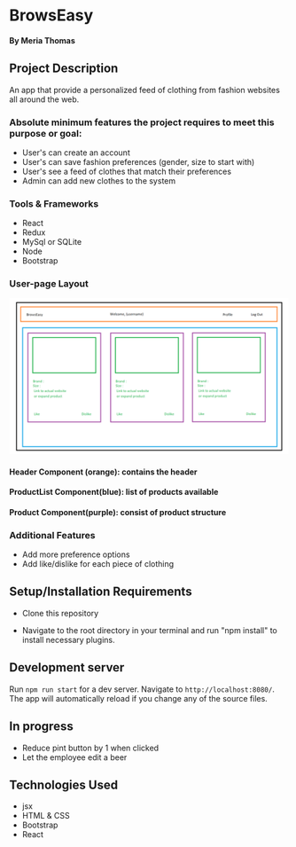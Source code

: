 # BrowsEasy

#### By Meria Thomas

## Project Description
An app that provide a personalized feed of clothing  from fashion websites all around the web.

### Absolute minimum features the project requires to meet this purpose or goal:

- User's can create an account
-  User's can save fashion preferences  (gender, size to start with)
- User's see a feed of clothes that match their preferences
- Admin can add new clothes to the system

### Tools & Frameworks

- React
- Redux
- MySql or SQLite
- Node
- Bootstrap

### User-page Layout

![screen shot](./img/userpagelayout.PNG)

#### Header Component (orange): contains the header
#### ProductList Component(blue): list of products available
#### Product Component(purple): consist of product structure

### Additional Features

- Add more preference options
- Add like/dislike for each piece of clothing

## Setup/Installation Requirements

- Clone this repository

- Navigate to the root directory in your terminal and run "npm install" to install necessary plugins.

## Development server

Run `npm run start` for a dev server. Navigate to `http://localhost:8080/`. The app will automatically reload if you change any of the source files.

## In progress
- Reduce pint button by 1 when clicked
- Let the employee edit a beer

## Technologies Used

- jsx
- HTML & CSS
- Bootstrap
- React